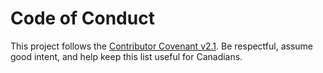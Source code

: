 # Code of Conduct

This project follows the [Contributor Covenant v2.1](https://www.contributor-covenant.org/).
Be respectful, assume good intent, and help keep this list useful for Canadians.
